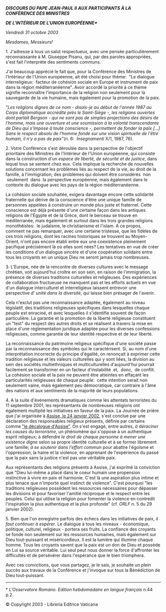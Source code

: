 ***DISCOURS DU PAPE JEAN-PAUL II*** ***AUX PARTICIPANTS  À LA CONFÉRENCE DES MINISTRES***

***DE L'INTÉRIEUR DE L'UNION EUROPÉENNE\****

*Vendredi 31 octobre 2003*

*Mesdames, Messieurs!*

1. J'adresse à tous un salut respectueux, avec une pensée particulièrement reconnaissante à M. Giuseppe Pisanu, qui, par des paroles appropriées, s'est fait l'interprète des sentiments communs.

J'ai beaucoup apprécié le fait que, pour la Conférence des Ministres de l'Intérieur de l'Union européenne, ait été choisi pour thème:  "Le dialogue interreligieux:  facteur de cohésion sociale en Europe et instrument de paix dans la région méditerranéenne". Avoir accordé la priorité à ce thème signifie reconnaître l'importance de la religion non seulement pour la sauvegarde de la vie humaine, mais également pour la promotion de la paix.

*"Les religions dignes de ce nom - disais-je au début de l'année 1987 au Corps diplomatique accrédité près le Saint-Siège -, les religions ouvertes dont parlait Bergson - qui ne sont pas de simples projections des désirs de l'homme, mais une ouverture et une soumission à la volonté transcendante de Dieu qui s'impose à toute conscience -, permettent de fonder la paix \[...\] Sans le respect absolu de l'homme fondé sur une vision spirituelle de l'être humain, il n'y a pas de paix"*(n. 6:  *Insegnamenti* X/1, 1987, 76).

2. Votre Conférence s'est déroulée dans la perspective de l'objectif prioritaire des Ministres de l'Intérieur de l'Union européenne, qui consiste dans la construction d'un *espace de liberté, de sécurité et de justice*, dans lequel tous se sentent chez eux. Cela implique la recherche de nouvelles solutions concernant les problèmes liés au respect de la vie, au droit de la famille, à l'immigration; des problèmes qui doivent être considérés  non  seulement  dans  la perspective européenne, mais également dans le contexte du dialogue avec les pays de la région méditerranéenne.

La cohésion sociale souhaitée, exigera davantage encore cette solidarité fraternelle qui dérive de la conscience d'être une unique famille de personnes appelées à construire un monde plus juste et fraternel. Cette conscience est déjà présente d'une certaine façon dans les antiques religions de l'Égypte et de la Grèce, dont le berceau se trouve en méditerranée, mais également et surtout dans les trois grandes religions monothéistes:  le judaïsme, le christianisme et l'islam. A ce propos, comment ne pas remarquer, avec une certaine tristesse, que les fidèles de ces trois religions, dont les racines historiques se trouvent au Moyen-Orient, n'ont pas encore établi entre eux une coexistence pleinement pacifique précisément là où elles sont nées? Les tentatives en vue de créer les conditions d'un dialogue sincère et d'une coopération solidaire entre tous les croyants en un unique Dieu ne seront jamais trop nombreuses.

3. L'Europe, née de la rencontre de diverses cultures avec le message chrétien, voit aujourd'hui croître en son sein, en raison de l'immigration, la présence de diverses traditions culturelles et religieuses. Des expériences de collaboration fructueuse ne manquent pas et les efforts actuels en vue d'un dialogue interculturel et interreligieux laissent entrevoir une perspective d' *unité dans la diversité*, qui laisse bien présager de l'avenir.

Cela n'exclut pas une reconnaissance adaptée, également au niveau législatif, des traditions religieuses spécifiques dans lesquelles chaque peuple est enraciné, et avec lesquelles il s'identifie souvent de façon particulière. La garantie et la promotion de la liberté religieuse constituent un "test" du respect des autres droits et se réalisent à travers la mise en place d'une réglementation juridique adaptée pour les diverses confessions religieuses, comme garantie de leur identité respective et de leur liberté.

La reconnaissance du patrimoine religieux spécifique d'une société passe par la reconnaissance des symboles qui le caractérisent. Si, au nom d'une interprétation incorrecte du principe d'égalité, on renonçait à exprimer cette tradition religieuse et les valeurs culturelles qui y sont liées, la division au sein des sociétés multiethniques et multiculturelles d'aujourd'hui pourrait facilement se transformer en un facteur d'instabilité  et,  donc,  de conflit. La cohésion sociale et la paix ne peuvent être atteintes en effaçant les particularités religieuses de chaque peuple:  cette intention serait non seulement vaine, mais également peu démocratique, car contraire à l'âme des nations et aux sentiments de la majorité de leurs populations.

4. A la suite d'événements dramatiques comme les attentats terroristes du 11 septembre 2001, les représentants de nombreuses religions ont également multiplié les initiatives en faveur de la paix. La Journée de prière que j'ai organisée à [Assise, le 24 janvier 2002](http://localhost/special/assisi_20020124_fr.html), s'est conclue par une déclaration des responsables religieux présents, définie par certains comme ["le décalogue d'Assise"](/content/john-paul-ii/fr/letters/2002/documents/hf_jp-ii_let_20020304_capi-stato.html). On s'est engagé, entre autres, *à déraciner les causes du terrorisme*, un phénomène qui s'oppose à un authentique esprit religieux; à défendre *le droit de chaque personne à mener une existence digne* selon sa propre identité culturelle et à se former librement une famille; *à se soutenir dans l'effort commun* pour abattre l'égoïsme et l'oppression, la haine et la violence, en apprenant de l'expérience du passé que la paix sans la justice n'est pas une véritable paix.

Aux représentants des religions présents à Assise, j'ai exprimé la conviction que "Dieu lui-même a placé dans le coeur humain une propension instinctive à vivre en paix et harmonie. C'est là une aspiration plus intime et plus tenace que n'importe quel instinct de violence". C'est pourquoi "les traditions religieuses possèdent les ressources nécessaires pour dépasser les divisions et pour favoriser l'amitié réciproque et le respect entre les peuples. Celui qui utilise la religion pour fomenter la violence en contredit l'inspiration la plus authentique et la plus profonde" (cf. *ORLF* n. 5 du 29 janvier 2002).

5. Bien que l'on enregistre parfois des échecs dans les initiatives de paix, *il faut continuer à espérer*. Le dialogue à tous les niveaux - économique, politique, culturel, religieux - portera ses fruits. La confiance des croyants se fonde non seulement sur les ressources humaines, mais également sur Dieu tout-puissant et miséricordieux. Il est la lumière qui illumine chaque homme. Tous les croyants savent que la paix est un don de Dieu et possède en Lui sa source véritable. Lui seul peut nous donner la force d'affronter les difficultés et de persévérer dans l'espérance que le bien triomphera.

Avec ces convictions, que vous partagez, je le sais, je souhaite un plein succès aux travaux de la Conférence et j'invoque sur tous la Bénédiction de Dieu tout-puissant.

* * *

\* *L'Osservatore Romano. Edition hebdomadaire en langue français* n.44 p.2.

© Copyright 2003 - Libreria Editrice Vaticana